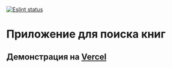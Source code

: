 [![Eslint status](https://github.com/usernaimandrey/book-search-engine/actions/workflows/node.js.yml/badge.svg)](https://github.com/usernaimandrey/book-search-engine/actions/workflows/node.js.yml)

# Приложение для поиска книг

## Демонстрация на [Vercel](https://book-search-engine-dw642dhwj-usernaimandrey.vercel.app/)
